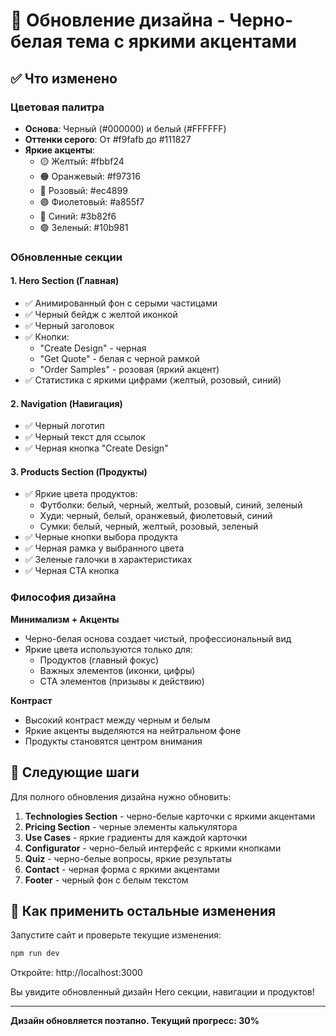 # 🎨 Обновление дизайна - Черно-белая тема с яркими акцентами

## ✅ Что изменено

### Цветовая палитра
- **Основа**: Черный (#000000) и белый (#FFFFFF)
- **Оттенки серого**: От #f9fafb до #111827
- **Яркие акценты**:
  - 🟡 Желтый: #fbbf24
  - 🟠 Оранжевый: #f97316
  - 🩷 Розовый: #ec4899
  - 🟣 Фиолетовый: #a855f7
  - 🔵 Синий: #3b82f6
  - 🟢 Зеленый: #10b981

### Обновленные секции

#### 1. Hero Section (Главная)
- ✅ Анимированный фон с серыми частицами
- ✅ Черный бейдж с желтой иконкой
- ✅ Черный заголовок
- ✅ Кнопки:
  - "Create Design" - черная
  - "Get Quote" - белая с черной рамкой
  - "Order Samples" - розовая (яркий акцент)
- ✅ Статистика с яркими цифрами (желтый, розовый, синий)

#### 2. Navigation (Навигация)
- ✅ Черный логотип
- ✅ Черный текст для ссылок
- ✅ Черная кнопка "Create Design"

#### 3. Products Section (Продукты)
- ✅ Яркие цвета продуктов:
  - Футболки: белый, черный, желтый, розовый, синий, зеленый
  - Худи: черный, белый, оранжевый, фиолетовый, синий
  - Сумки: белый, черный, желтый, розовый, зеленый
- ✅ Черные кнопки выбора продукта
- ✅ Черная рамка у выбранного цвета
- ✅ Зеленые галочки в характеристиках
- ✅ Черная CTA кнопка

### Философия дизайна

**Минимализм + Акценты**
- Черно-белая основа создает чистый, профессиональный вид
- Яркие цвета используются только для:
  - Продуктов (главный фокус)
  - Важных элементов (иконки, цифры)
  - CTA элементов (призывы к действию)

**Контраст**
- Высокий контраст между черным и белым
- Яркие акценты выделяются на нейтральном фоне
- Продукты становятся центром внимания

## 🎯 Следующие шаги

Для полного обновления дизайна нужно обновить:

1. **Technologies Section** - черно-белые карточки с яркими акцентами
2. **Pricing Section** - черные элементы калькулятора
3. **Use Cases** - яркие градиенты для каждой карточки
4. **Configurator** - черно-белый интерфейс с яркими кнопками
5. **Quiz** - черно-белые вопросы, яркие результаты
6. **Contact** - черная форма с яркими акцентами
7. **Footer** - черный фон с белым текстом

## 🚀 Как применить остальные изменения

Запустите сайт и проверьте текущие изменения:
```bash
npm run dev
```

Откройте: http://localhost:3000

Вы увидите обновленный дизайн Hero секции, навигации и продуктов!

---

**Дизайн обновляется поэтапно. Текущий прогресс: 30%**
